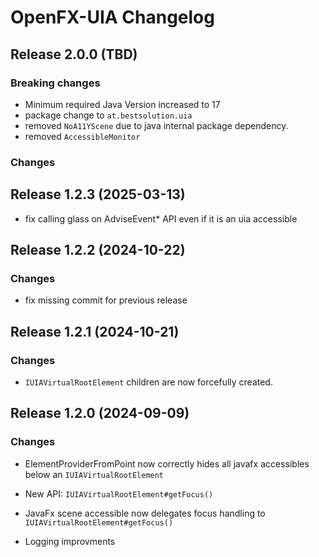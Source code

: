 # OpenFX-UIA Changelog

## Release 2.0.0 (TBD)

### Breaking changes

- Minimum required Java Version increased to 17
- package change to `at.bestsolution.uia`
- removed `NoA11YScene` due to java internal package dependency.
- removed `AccessibleMonitor`

### Changes

## Release 1.2.3 (2025-03-13)

- fix calling glass on AdviseEvent* API even if it is an uia accessible


## Release 1.2.2 (2024-10-22)

### Changes

- fix missing commit for previous release

## Release 1.2.1 (2024-10-21)

### Changes

- `IUIAVirtualRootElement` children are now forcefully created.

## Release 1.2.0 (2024-09-09)

### Changes

- ElementProviderFromPoint now correctly hides all javafx accessibles below an `IUIAVirtualRootElement`

- New API: `IUIAVirtualRootElement#getFocus()`
- JavaFx scene accessible now delegates focus handling to `IUIAVirtualRootElement#getFocus()`

- Logging improvments
